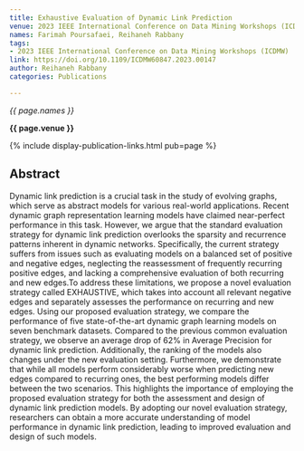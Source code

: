 ```yaml
---
title: Exhaustive Evaluation of Dynamic Link Prediction
venue: 2023 IEEE International Conference on Data Mining Workshops (ICDMW)
names: Farimah Poursafaei, Reihaneh Rabbany
tags:
- 2023 IEEE International Conference on Data Mining Workshops (ICDMW)
link: https://doi.org/10.1109/ICDMW60847.2023.00147
author: Reihaneh Rabbany
categories: Publications

---
```


*{{ page.names }}*

**{{ page.venue }}**

{% include display-publication-links.html pub=page %}

## Abstract

Dynamic link prediction is a crucial task in the study of evolving graphs, which serve as abstract models for various real-world applications. Recent dynamic graph representation learning models have claimed near-perfect performance in this task. However, we argue that the standard evaluation strategy for dynamic link prediction overlooks the sparsity and recurrence patterns inherent in dynamic networks. Specifically, the current strategy suffers from issues such as evaluating models on a balanced set of positive and negative edges, neglecting the reassessment of frequently recurring positive edges, and lacking a comprehensive evaluation of both recurring and new edges.To address these limitations, we propose a novel evaluation strategy called EXHAUSTIVE, which takes into account all relevant negative edges and separately assesses the performance on recurring and new edges. Using our proposed evaluation strategy, we compare the performance of five state-of-the-art dynamic graph learning models on seven benchmark datasets. Compared to the previous common evaluation strategy, we observe an average drop of 62% in Average Precision for dynamic link prediction. Additionally, the ranking of the models also changes under the new evaluation setting. Furthermore, we demonstrate that while all models perform considerably worse when predicting new edges compared to recurring ones, the best performing models differ between the two scenarios. This highlights the importance of employing the proposed evaluation strategy for both the assessment and design of dynamic link prediction models. By adopting our novel evaluation strategy, researchers can obtain a more accurate understanding of model performance in dynamic link prediction, leading to improved evaluation and design of such models.